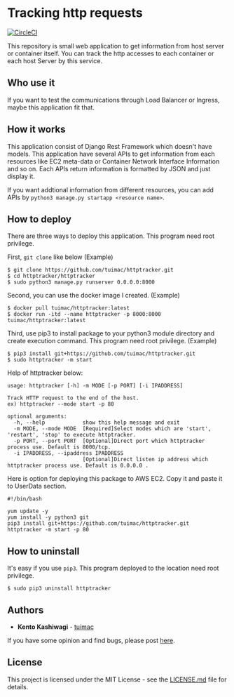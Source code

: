 # Tracking http requests

[![CircleCI](https://circleci.com/gh/tuimac/httptracker.svg?style=shield)](https://circleci.com/gh/tuimac/httptracker)

This repository is small web application to get information from host server or container itself.
You can track the http accesses to each container or each host Server by this service.

## Who use it

If you want to test the communications through Load Balancer or Ingress,
maybe this application fit that.

## How it works

This application consist of Django Rest Framework which doesn't have models.
This application have several APIs to get information from each resources like EC2 meta-data or 
Container Network Interface Information and so on.
Each APIs return information is formatted by JSON and just display it.

If you want addtional information from different resources,
you can add APIs by `python3 manage.py startapp <resource name>`.

## How to deploy

There are three ways to deploy this application. This program need root privilege.

First, `git clone` like below
(Example)
```
$ git clone https://github.com/tuimac/httptracker.git
$ cd httptracker/httptracker
$ sudo python3 manage.py runserver 0.0.0.0:8000
```

Second, you can use the docker image I created.
(Example)
```
$ docker pull tuimac/httptracker:latest
$ docker run -itd --name httptracker -p 8000:8000 tuimac/httptracker:latest
```

Third, use pip3 to install package to your python3 module directory and
create execution command. This program need root privilege.
(Example)
```
$ pip3 install git+https://github.com/tuimac/httptracker.git
$ sudo httptracker -m start
```
Help of httptracker below:

```
usage: httptracker [-h] -m MODE [-p PORT] [-i IPADDRESS]

Track HTTP request to the end of the host. 
ex) httptracker --mode start -p 80

optional arguments:
  -h, --help            show this help message and exit
  -m MODE, --mode MODE  [Required]Select modes which are 'start', 'restart', 'stop' to execute httptracker.
  -p PORT, --port PORT  [Optional]Direct port which httptracker process use. Default is 8000/tcp.
  -i IPADDRESS, --ipaddress IPADDRESS
                        [Optional]Direct listen ip address which httptracker process use. Default is 0.0.0.0 .
```
Here is option for deploying this package to AWS EC2. Copy it and paste it to UserData section.

```
#!/bin/bash

yum update -y
yum install -y python3 git
pip3 install git+https://github.com/tuimac/httptracker.git
httptracker -m start -p 80
```
## How to uninstall

It's easy if you use `pip3`. 
This program deployed to the location need root privilege.

```
$ sudo pip3 uninstall httptracker
```

## Authors

* **Kento Kashiwagi** - [tuimac](https://github.com/tuimac)

If you have some opinion and find bugs, please post [here](https://github.com/tuimac/httptracker/issues).

## License

This project is licensed under the MIT License - see the [LICENSE.md](https://github.com/tuimac/httptracker/LICENSE.md) file for details.

